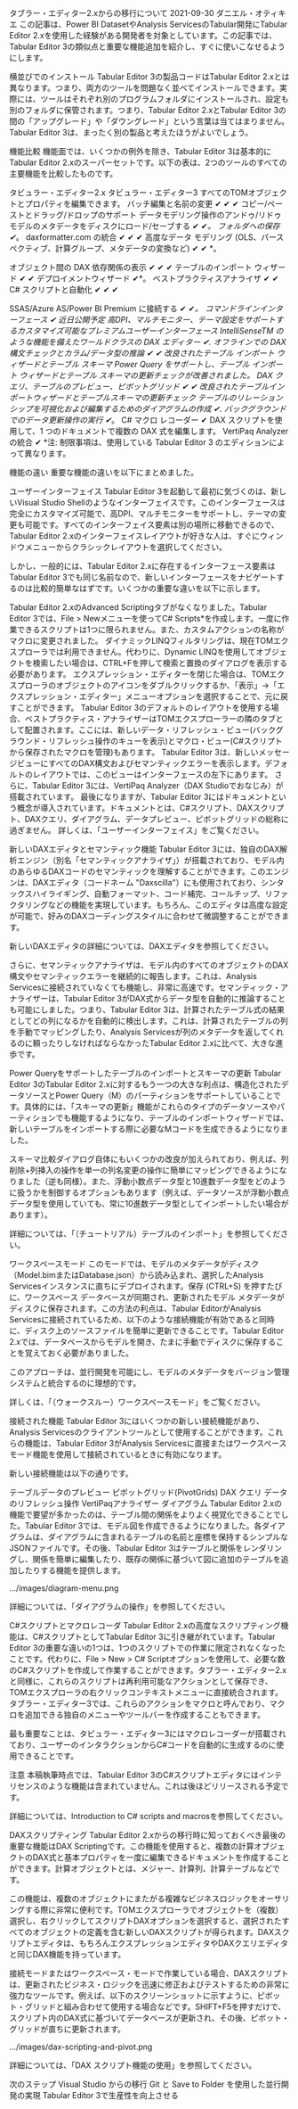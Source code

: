 タブラー・エディター2.xからの移行について
2021-09-30
ダニエル・オティキエ
この記事は、Power BI DatasetやAnalysis ServicesのTabular開発にTabular Editor 2.xを使用した経験がある開発者を対象としています。この記事では、Tabular Editor 3の類似点と重要な機能追加を紹介し、すぐに使いこなせるようにします。

横並びでのインストール
Tabular Editor 3の製品コードはTabular Editor 2.xとは異なります。つまり、両方のツールを問題なく並べてインストールできます。実際には、ツールはそれぞれ別のプログラムフォルダにインストールされ、設定も別のフォルダに保管されます。つまり、Tabular Editor 2.xとTabular Editor 3の間の「アップグレード」や「ダウングレード」という言葉は当てはまりません。Tabular Editor 3は、まったく別の製品と考えたほうがよいでしょう。

機能比較
機能面では、いくつかの例外を除き、Tabular Editor 3は基本的にTabular Editor 2.xのスーパーセットです。以下の表は、2つのツールのすべての主要機能を比較したものです。

タビュラー・エディター2.x タビュラー・エディター3
すべてのTOMオブジェクトとプロパティを編集できます。
バッチ編集と名前の変更 ✔ ✔ ✔
コピー/ペーストとドラッグ/ドロップのサポート
データモデリング操作のアンドゥ/リドゥ
モデルのメタデータをディスクにロード/セーブする ✔ ✔*。
フォルダへの保存 ✔︎*。
daxformatter.com の統合 ✔ ✔ ✔
高度なデータ モデリング (OLS、パースペクティブ、計算グループ、メタデータの変換など) ✔ ✔ *。

オブジェクト間の DAX 依存関係の表示 ✔ ✔ ✔
テーブルのインポート ウィザード ✔ ✔
デプロイメントウィザード ✔︎*。
ベストプラクティスアナライザ ✔ ✔
C# スクリプトと自動化 ✔ ✔ ✔

SSAS/Azure AS/Power BI Premium に接続する ✔ ✔*。
コマンドラインインターフェース ✔ 近日公開予定
高DPI、マルチモニター、テーマ設定をサポートするカスタマイズ可能なプレミアムユーザーインターフェース
IntelliSenseTM のような機能を備えたワールドクラスの DAX エディター ✔.
オフラインでの DAX 構文チェックとカラム/データ型の推論 ✔ ✔ 改良されたテーブル インポート ウィザードとテーブル スキーマ
Power Query をサポートし、テーブル インポート ウィザードとテーブル スキーマの更新チェックが改善されました。
DAX クエリ、テーブルのプレビュー、ピボットグリッド ✔ ✔ 改良されたテーブルインポートウィザードとテーブルスキーマの更新チェック
テーブルのリレーションシップを可視化および編集するためのダイアグラムの作成 ✔.
バックグラウンドでのデータ更新操作の実行 ✔*。
C# マクロ レコーダー ✔
DAX スクリプトを使用して、1 つのドキュメントで複数の DAX 式を編集します。
VertiPaq Analyzerの統合 ✔
*注: 制限事項は、使用している Tabular Editor 3 のエディションによって異なります。

機能の違い
重要な機能の違いを以下にまとめました。

ユーザーインターフェイス
Tabular Editor 3を起動して最初に気づくのは、新しいVisual Studio Shellのようなインターフェイスです。このインターフェースは完全にカスタマイズ可能で、高DPI、マルチモニターをサポートし、テーマの変更も可能です。すべてのインターフェイス要素は別の場所に移動できるので、Tabular Editor 2.xのインターフェイスレイアウトが好きな人は、すぐにウィンドウメニューからクラシックレイアウトを選択してください。

しかし、一般的には、Tabular Editor 2.xに存在するインターフェース要素はTabular Editor 3でも同じ名前なので、新しいインターフェースをナビゲートするのは比較的簡単なはずです。いくつかの重要な違いを以下に示します。

Tabular Editor 2.xのAdvanced Scriptingタブがなくなりました。Tabular Editor 3では、File > Newメニューを使ってC# Scripts*を作成します。一度に作業できるスクリプトは1つに限られません。また、カスタムアクションの名称がマクロに変更されました。
ダイナミックLINQフィルタリングは、現在TOMエクスプローラでは利用できません。代わりに、Dynamic LINQを使用してオブジェクトを検索したい場合は、CTRL+Fを押して検索と置換のダイアログを表示する必要があります。
エクスプレッション・エディターを閉じた場合は、TOMエクスプローラのオブジェクトのアイコンをダブルクリックするか、「表示」→「エクスプレッション・エディター」メニューオプションを選択することで、元に戻すことができます。
Tabular Editor 3のデフォルトのレイアウトを使用する場合、ベストプラクティス・アナライザーはTOMエクスプローラーの隣のタブとして配置されます。ここには、新しいデータ・リフレッシュ・ビュー(バックグラウンド・リフレッシュ操作のキューを表示)とマクロ・ビュー(C#スクリプトから保存されたマクロを管理)もあります。
Tabular Editor 3は、新しいメッセージビューにすべてのDAX構文およびセマンティックエラーを表示します。デフォルトのレイアウトでは、このビューはインターフェースの左下にあります。
さらに、Tabular Editor 3には、VertiPaq Analyzer（DAX Studioでおなじみ）が搭載されています。
最後になりますが、Tabular Editor 3にはドキュメントという概念が導入されています。ドキュメントとは、C#スクリプト、DAXスクリプト、DAXクエリ、ダイアグラム、データプレビュー、ピボットグリッドの総称に過ぎません。
詳しくは、「ユーザーインターフェイス」をご覧ください。

新しいDAXエディタとセマンティック機能
Tabular Editor 3には、独自のDAX解析エンジン（別名「セマンティックアナライザ」）が搭載されており、モデル内のあらゆるDAXコードのセマンティックを理解することができます。このエンジンは、DAXエディタ（コードネーム "Daxscilla"）にも使用されており、シンタックスハイライギング、自動フォーマット、コード補完、コールチップ、リファクタリングなどの機能を実現しています。もちろん、このエディタは高度な設定が可能で、好みのDAXコーディングスタイルに合わせて微調整することができます。

新しいDAXエディタの詳細については、DAXエディタを参照してください。

さらに、セマンティックアナライザは、モデル内のすべてのオブジェクトのDAX構文やセマンティックエラーを継続的に報告します。これは、Analysis Servicesに接続されていなくても機能し、非常に高速です。セマンティック・アナライザーは、Tabular Editor 3がDAX式からデータ型を自動的に推論することも可能にしました。つまり、Tabular Editor 3は、計算されたテーブル式の結果としてどの列になるかを自動的に検出します。これは、計算されたテーブルの列を手動でマッピングしたり、Analysis Servicesが列のメタデータを返してくれるのに頼ったりしなければならなかったTabular Editor 2.xに比べて、大きな進歩です。

Power Queryをサポートしたテーブルのインポートとスキーマの更新
Tabular Editor 3のTabular Editor 2.xに対するもう一つの大きな利点は、構造化されたデータソースとPower Query（M）のパーティションをサポートしていることです。具体的には、「スキーマの更新」機能がこれらのタイプのデータソースやパーティションでも機能するようになり、テーブルのインポートウィザードでは、新しいテーブルをインポートする際に必要なMコードを生成できるようになりました。

スキーマ比較ダイアログ自体にもいくつかの改良が加えられており、例えば、列削除+列挿入の操作を単一の列名変更の操作に簡単にマッピングできるようになりました（逆も同様）。また、浮動小数点データ型と10進数データ型をどのように扱うかを制御するオプションもあります（例えば、データソースが浮動小数点データ型を使用していても、常に10進数データ型としてインポートしたい場合があります）。

詳細については、「（チュートリアル）テーブルのインポート」を参照してください。

ワークスペースモード
このモードでは、モデルのメタデータがディスク（Model.bimまたはDatabase.json）から読み込まれ、選択したAnalysis Servicesインスタンスに直ちにデプロイされます。保存 (CTRL+S) を押すたびに、ワークスペース データベースが同期され、更新されたモデル メタデータがディスクに保存されます。この方法の利点は、Tabular EditorがAnalysis Servicesに接続されているため、以下のような接続機能が有効であると同時に、ディスク上のソースファイルを簡単に更新できることです。Tabular Editor 2.xでは、データベースからモデルを開き、たまに手動でディスクに保存することを覚えておく必要がありました。

このアプローチは、並行開発を可能にし、モデルのメタデータをバージョン管理システムと統合するのに理想的です。

詳しくは、「（ウォークスルー）ワークスペースモード」をご覧ください。

接続された機能
Tabular Editor 3にはいくつかの新しい接続機能があり、Analysis Servicesのクライアントツールとして使用することができます。これらの機能は、Tabular Editor 3がAnalysis Servicesに直接またはワークスペースモード機能を使用して接続されているときに有効になります。

新しい接続機能は以下の通りです。

テーブルデータのプレビュー
ピボットグリッド(PivotGrids)
DAX クエリ
データのリフレッシュ操作
VertiPaqアナライザー
ダイアグラム
Tabular Editor 2.xの機能で要望が多かったのは、テーブル間の関係をよりよく視覚化できることでした。Tabular Editor 3では、モデル図を作成できるようになりました。各ダイアグラムは、ダイアグラムに含まれるテーブルの名前と座標を保持するシンプルなJSONファイルです。その後、Tabular Editor 3はテーブルと関係をレンダリングし、関係を簡単に編集したり、既存の関係に基づいて図に追加のテーブルを追加したりする機能を提供します。

.../images/diagram-menu.png

詳細については、「ダイアグラムの操作」を参照してください。

C#スクリプトとマクロレコーダ
Tabular Editor 2.xの高度なスクリプティング機能は、C#スクリプトとしてTabular Editor 3に引き継がれています。Tabular Editor 3の重要な違いの1つは、1つのスクリプトでの作業に限定されなくなったことです。代わりに、File > New > C# Scriptオプションを使用して、必要な数のC#スクリプトを作成して作業することができます。タブラー・エディター2.xと同様に、これらのスクリプトは再利用可能なアクションとして保存でき、TOMエクスプローラの右クリックコンテキストメニューに直接統合されます。タブラー・エディター3では、これらのアクションをマクロと呼んでおり、マクロを追加できる独自のメニューやツールバーを作成することもできます。

最も重要なことは、タビュラー・エディター3にはマクロレコーダーが搭載されており、ユーザーのインタラクションからC#コードを自動的に生成するのに使用できることです。

注意
本稿執筆時点では、Tabular Editor 3のC#スクリプトエディタにはインテリセンスのような機能は含まれていません。これは後ほどリリースされる予定です。

詳細については、Introduction to C# scripts and macrosを参照してください。

DAXスクリプティング
Tabular Editor 2.xからの移行時に知っておくべき最後の重要な機能はDAX Scriptingです。この機能を使用すると、複数の計算オブジェクトのDAX式と基本プロパティを一度に編集できるドキュメントを作成することができます。計算オブジェクトとは、メジャー、計算列、計算テーブルなどです。

この機能は、複数のオブジェクトにまたがる複雑なビジネスロジックをオーサリングする際に非常に便利です。TOMエクスプローラでオブジェクトを（複数）選択し、右クリックしてスクリプトDAXオプションを選択すると、選択されたすべてのオブジェクトの定義を含む新しいDAXスクリプトが得られます。DAXスクリプトエディタは、もちろんエクスプレッションエディタやDAXクエリエディタと同じDAX機能を持っています。

接続モードまたはワークスペース・モードで作業している場合、DAXスクリプトは、更新されたビジネス・ロジックを迅速に修正およびテストするための非常に強力なツールです。例えば、以下のスクリーンショットに示すように、ピボット・グリッドと組み合わせて使用する場合などです。SHIFT+F5を押すだけで、スクリプト内のDAX式に基づいてデータベースが更新され、その後、ピボット・グリッドが直ちに更新されます。

.../images/dax-scripting-and-pivot.png

詳細については、「DAX スクリプト機能の使用」を参照してください。

次のステップ
Visual Studio からの移行
Git と Save to Folder を使用した並行開発の実現
Tabular Editor 3で生産性を向上させる